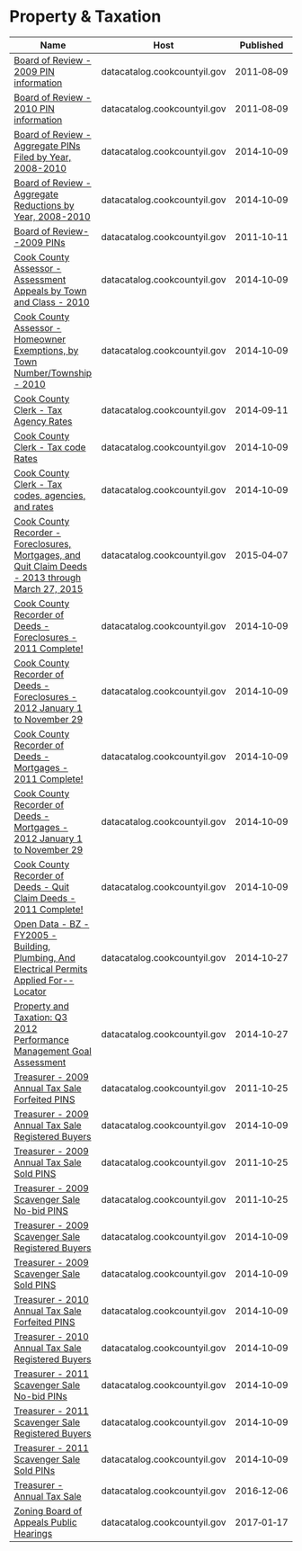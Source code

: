 # Property & Taxation

Name | Host | Published
---- | ---- | ---------
[Board of Review - 2009 PIN information](../datasets/excn-ffg4.md) | datacatalog.cookcountyil.gov | 2011&#x2011;08&#x2011;09
[Board of Review - 2010 PIN information](../datasets/ex8q-9kx6.md) | datacatalog.cookcountyil.gov | 2011&#x2011;08&#x2011;09
[Board of Review - Aggregate PINs Filed by Year, 2008-2010](../datasets/5rda-zdwv.md) | datacatalog.cookcountyil.gov | 2014&#x2011;10&#x2011;09
[Board of Review - Aggregate Reductions by Year, 2008-2010](../datasets/mjy2-gcmv.md) | datacatalog.cookcountyil.gov | 2014&#x2011;10&#x2011;09
[Board of Review--2009 PINs](../datasets/nd8c-ym5v.md) | datacatalog.cookcountyil.gov | 2011&#x2011;10&#x2011;11
[Cook County Assessor - Assessment Appeals by Town and Class - 2010](../datasets/qh99-2dvn.md) | datacatalog.cookcountyil.gov | 2014&#x2011;10&#x2011;09
[Cook County Assessor - Homeowner Exemptions, by Town Number/Township - 2010](../datasets/p7tk-4qhq.md) | datacatalog.cookcountyil.gov | 2014&#x2011;10&#x2011;09
[Cook County Clerk - Tax Agency Rates](../datasets/9sgn-ibhu.md) | datacatalog.cookcountyil.gov | 2014&#x2011;09&#x2011;11
[Cook County Clerk - Tax code Rates](../datasets/8vrk-e2ck.md) | datacatalog.cookcountyil.gov | 2014&#x2011;10&#x2011;09
[Cook County Clerk - Tax codes, agencies, and rates](../datasets/9sqg-vznj.md) | datacatalog.cookcountyil.gov | 2014&#x2011;10&#x2011;09
[Cook County Recorder - Foreclosures, Mortgages, and Quit Claim Deeds - 2013 through March 27, 2015](../datasets/4f2q-h3b7.md) | datacatalog.cookcountyil.gov | 2015&#x2011;04&#x2011;07
[Cook County Recorder of Deeds - Foreclosures - 2011 Complete!](../datasets/epxa-9ihc.md) | datacatalog.cookcountyil.gov | 2014&#x2011;10&#x2011;09
[Cook County Recorder of Deeds - Foreclosures - 2012 January 1 to November 29](../datasets/9br9-dhca.md) | datacatalog.cookcountyil.gov | 2014&#x2011;10&#x2011;09
[Cook County Recorder of Deeds - Mortgages - 2011 Complete!](../datasets/33fu-uwca.md) | datacatalog.cookcountyil.gov | 2014&#x2011;10&#x2011;09
[Cook County Recorder of Deeds - Mortgages - 2012 January 1 to November 29](../datasets/myuk-usmm.md) | datacatalog.cookcountyil.gov | 2014&#x2011;10&#x2011;09
[Cook County Recorder of Deeds - Quit Claim Deeds - 2011 Complete!](../datasets/dskn-nj3p.md) | datacatalog.cookcountyil.gov | 2014&#x2011;10&#x2011;09
[Open Data - BZ - FY2005 - Building, Plumbing, And Electrical Permits Applied For-- Locator](../datasets/iiq4-y58u.md) | datacatalog.cookcountyil.gov | 2014&#x2011;10&#x2011;27
[Property and Taxation: Q3 2012 Performance Management Goal Assessment](../datasets/3bce-kp2x.md) | datacatalog.cookcountyil.gov | 2014&#x2011;10&#x2011;27
[Treasurer - 2009 Annual Tax Sale Forfeited PINS](../datasets/59pv-ew92.md) | datacatalog.cookcountyil.gov | 2011&#x2011;10&#x2011;25
[Treasurer - 2009 Annual Tax Sale Registered Buyers](../datasets/hfg5-6mz7.md) | datacatalog.cookcountyil.gov | 2014&#x2011;10&#x2011;09
[Treasurer - 2009 Annual Tax Sale Sold PINS](../datasets/ae8r-hsd6.md) | datacatalog.cookcountyil.gov | 2011&#x2011;10&#x2011;25
[Treasurer - 2009 Scavenger Sale No-bid PINS](../datasets/srx8-x3i5.md) | datacatalog.cookcountyil.gov | 2011&#x2011;10&#x2011;25
[Treasurer - 2009 Scavenger Sale Registered Buyers](../datasets/6tn4-u7fq.md) | datacatalog.cookcountyil.gov | 2014&#x2011;10&#x2011;09
[Treasurer - 2009 Scavenger Sale Sold PINS](../datasets/wsmt-5pai.md) | datacatalog.cookcountyil.gov | 2014&#x2011;10&#x2011;09
[Treasurer - 2010 Annual Tax Sale Forfeited PINS](../datasets/iydd-mh8u.md) | datacatalog.cookcountyil.gov | 2014&#x2011;10&#x2011;09
[Treasurer - 2010 Annual Tax Sale Registered Buyers](../datasets/g322-ktce.md) | datacatalog.cookcountyil.gov | 2014&#x2011;10&#x2011;09
[Treasurer - 2011 Scavenger Sale No-bid PINs](../datasets/z5gk-rh7u.md) | datacatalog.cookcountyil.gov | 2014&#x2011;10&#x2011;09
[Treasurer - 2011 Scavenger Sale Registered Buyers](../datasets/dren-9pwe.md) | datacatalog.cookcountyil.gov | 2014&#x2011;10&#x2011;09
[Treasurer - 2011 Scavenger Sale Sold PINs](../datasets/qr56-3n7b.md) | datacatalog.cookcountyil.gov | 2014&#x2011;10&#x2011;09
[Treasurer - Annual Tax Sale](../datasets/55ju-2fs9.md) | datacatalog.cookcountyil.gov | 2016&#x2011;12&#x2011;06
[Zoning Board of Appeals Public Hearings](../datasets/gsgc-7puf.md) | datacatalog.cookcountyil.gov | 2017&#x2011;01&#x2011;17

